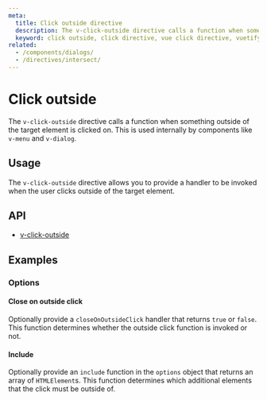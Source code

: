 ```yaml
---
meta:
  title: Click outside directive
  description: The v-click-outside directive calls a function when something outside of the target element is clicked on.,
  keyword: click outside, click directive, vue click directive, vuetify click directives
related:
  - /components/dialogs/
  - /directives/intersect/
---
```


# Click outside

The `v-click-outside` directive calls a function when something outside of the target element is clicked on. This is used internally by components like `v-menu` and `v-dialog`.

## Usage

The `v-click-outside` directive allows you to provide a handler to be invoked when the user clicks outside of the target element.

<example file="v-click-outside/usage" />

## API

- [v-click-outside](/api/v-click-outside)

<inline-api page="directives/click-outside" />

## Examples

### Options

#### Close on outside click

Optionally provide a `closeOnOutsideClick` handler that returns `true` or `false`. This function determines whether the outside click function is invoked or not.

<example file="v-click-outside/option-close-on-outside-click" />

#### Include

Optionally provide an `include` function in the `options` object that returns an array of `HTMLElement`s. This function determines which additional elements that the click must be outside of.

<example file="v-click-outside/option-include" />

<backmatter />
